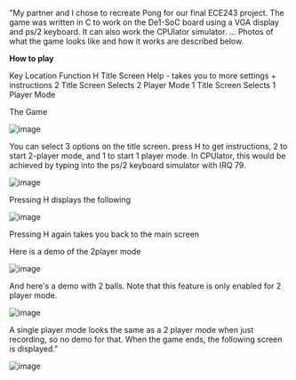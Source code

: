 "My partner and I chose to recreate Pong for our final ECE243 project. The game was written in C to work on the De1-SoC board using a VGA display and ps/2 keyboard. It can also work the CPUlator simulator. ... Photos of what the game looks like and how it works are described below.

**How to play**

Key	Location	Function
H	Title Screen	Help - takes you to more settings + instructions
2	Title Screen	Selects 2 Player Mode
1	Title Screen	Selects 1 Player Mode

The Game

![image](https://user-images.githubusercontent.com/38224475/127269011-562135c5-c899-4f67-ae02-cbe56bd33d97.png)

You can select 3 options on the title screen. press H to get instructions, 2 to start 2-player mode, and 1 to start 1 player mode. In CPUlator, this would be achieved by typing into the ps/2 keyboard simulator with IRQ 79.

![image](https://user-images.githubusercontent.com/38224475/127269023-92fd8c46-8591-4e53-ad2e-5d4c6e278405.png)


Pressing H displays the following

![image](https://user-images.githubusercontent.com/38224475/127269029-56f34c0f-e237-4cdd-bc73-08504e1f8095.png)

Pressing H again takes you back to the main screen

Here is a demo of the 2player mode

![image](https://user-images.githubusercontent.com/38224475/127269038-0e7ca71a-e7a8-46c7-b10b-8df9e881b305.png)

And here's a demo with 2 balls. Note that this feature is only enabled for 2 player mode.

![image](https://user-images.githubusercontent.com/38224475/127269058-d17d7fc1-ea47-4881-a359-1d61b56a8478.png)

A single player mode looks the same as a 2 player mode when just recording, so no demo for that. When the game ends, the following screen is displayed."

![image](https://user-images.githubusercontent.com/38224475/127269066-013a80fc-485f-49e4-a00a-16e66c2c5550.png)


